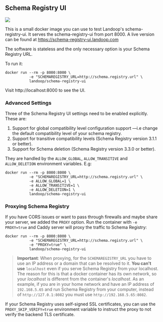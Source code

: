 ## Schema Registry UI ##

[![](https://images.microbadger.com/badges/image/landoop/schema-registry-ui.svg)](http://microbadger.com/images/landoop/schema-registry-ui)

This is a small docker image you can use to test Landoop's schema-registry-ui.
It serves the schema-registry-ui from port 8000.
A live version can be found at <https://schema-registry-ui.landoop.com>

The software is stateless and the only necessary option is your Schema Registry
URL.

To run it:

    docker run --rm -p 8000:8000 \
               -e "SCHEMAREGISTRY_URL=http://schema.registry.url" \
               landoop/schema-registry-ui

Visit http://localhost:8000 to see the UI.

### Advanced Settings

Three of the Schema Registry UI settings need to be enabled explicitly. These
are:

1. Support for global compatibility level configuration support —i.e change the
   default compatibility level of your schema registry.
2. Support for transitive compatibility levels (Schema Registry version 3.1.1 or better).
3. Support for Schema deletion (Schema Registry version 3.3.0 or better).

They are handled by the `ALLOW_GLOBAL`, `ALLOW_TRANSITIVE` and `ALLOW_DELETION`
environment variables. E.g:

    docker run --rm -p 8000:8000 \
               -e "SCHEMAREGISTRY_URL=http://schema.registry.url" \
               -e ALLOW_GLOBAL=1 \
               -e ALLOW_TRANSITIVE=1 \
               -e ALLOW_DELETION=1 \
               landoop/schema-registry-ui

### Proxying Schema Registry

If you have CORS issues or want to pass through firewalls and maybe share your
server, we added the `PROXY` option. Run the container with `-e PROXY=true` and
Caddy server will proxy the traffic to Schema Registry:

    docker run --rm -p 8000:8000 \
               -e "SCHEMAREGISTRY_URL=http://schema.registry.url" \
               -e "PROXY=true" \
               landoop/schema-registry-ui

> **Important**: When proxying, for the `SCHEMAREGISTRY_URL` you have to use an
> IP address or a domain that can be resolved to it. **You can't use**
> `localhost` even if you serve Schema Registry from your localhost. The reason
> for this is that a docker container has its own network, so your _localhost_
> is different from the container's _localhost_. As an example, if you are in
> your home network and have an IP address of `192.168.5.65` and run Schema
> Registry from your computer, instead of `http://127.0.1:8082` you must use
> `http://192.168.5.65:8082`.

If your Schema Registry uses self-signed SSL certificates, you can use the
`PROXY_SKIP_VERIFY=true` environment variable to instruct the proxy to
not verify the backend TLS certificate.
